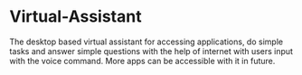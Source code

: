   # Virtual-Assistant
The desktop based virtual assistant for accessing applications, do simple tasks and answer simple questions with the help of internet with users input with the voice command.
More apps can be accessible with it in future.
